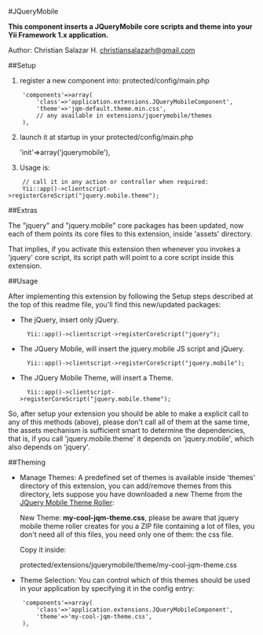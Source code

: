 #JQueryMobile

**This component inserts a JQueryMobile core scripts and theme into your
Yii Framework 1.x application.**

Author: Christian Salazar H. christiansalazarh@gmail.com

##Setup

1. register a new component into: protected/config/main.php
```
	'components'=>array(
		'class'=>'application.extensions.JQueryMobileComponent',
		'theme'=>'jqm-default.theme.min.css',  
		// any available in extensions/jquerymobile/themes
	),
```
                                                                        
2. launch it at startup in your protected/config/main.php
                                                                        
   	'init'=>array('jquerymobile'),

3. Usage is: 
```
	// call it in any action or controller when required:
	Yii::app()->clientscript->registerCoreScript("jquery.mobile.theme");
```

##Extras

The "jquery" and "jquery.mobile" core packages has been updated, now each
of them points its core files to this extension, inside 'assets' directory.

That implies, if you activate this extension then whenever you invokes a
'jquery' core script, its script path will point to a core script inside
this extension.

##Usage

After implementing this extension by following the Setup steps described at 
the top of this readme file, you'll find this new/updated packages:

+ The jQuery, insert only jQuery.

        Yii::app()->clientscript->registerCoreScript("jquery");

+ The JQuery Mobile, will insert the jquery.mobile JS script and jQuery.

        Yii::app()->clientscript->registerCoreScript("jquery.mobile");

+ The JQuery Mobile Theme, will insert a Theme.

        Yii::app()->clientscript->registerCoreScript("jquery.mobile.theme");

So, after setup your extension you should be able to make a explicit call
to any of this methods (above), please don't call all of them at the same time,
the assets mechanism is sufficient smart to determine the dependencies, 
that is, if you call 'jquery.mobile.theme' it depends on 'jquery.mobile', 
which also depends on 'jquery'.

##Theming

+ Manage Themes: A predefined set of themes is available inside 'themes' directory of this
extension, you can add/remove themes from this directory, lets suppose
you have downloaded a new Theme from the [JQuery Mobile Theme Roller](http://themeroller.jquerymobile.com/):

	New Theme: **my-cool-jqm-theme.css**, please be aware that jquery mobile
	theme roller creates for you a ZIP file containing a lot of files, you
	don't need all of this files, you need only one of them: the css file.

	Copy it inside: 

	protected/extensions/jquerymobile/theme/my-cool-jqm-theme.css

+ Theme Selection:  You can control which of this themes should be used in
your application by specifying it in the config entry:

```
	'components'=>array(                                          
		'class'=>'application.extensions.JQueryMobileComponent',
		'theme'=>'my-cool-jqm-theme.css',
	),
```
